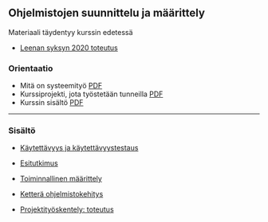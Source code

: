 ## Ohjelmistojen suunnittelu ja määrittely

Materiaali täydentyy kurssin edetessä
- [Leenan syksyn 2020 toteutus](http://leeniemi.net/syst20/)
### Orientaatio

- Mitä on systeemityö [PDF](http://www.leeniemi.net/syst19/materiaali/syst19.pdf)
- Kurssiprojekti, jota työstetään tunneilla [PDF](http://www.leeniemi.net/syst19/materiaali/Asunnonvuokraus.pdf)
- Kurssin sisältö [PDF](https://omaareena-my.sharepoint.com/:b:/g/personal/tiina_partanen_edu_tampere_fi/EXLRfsMGz6lDvQfKAOGQFg8Bw6YbktH8anBUzb-0tm-wrg?e=7H952w)

---
### Sisältö

- [Käytettävyys ja käytettävyystestaus](kaytettavyys.html)

- [Esitutkimus](esitutkimus_uusi.html)

- [Toiminnallinen määrittely](toiminnallinen.html)

- [Ketterä ohjelmistokehitys](kettera.html)

- [Projektityöskentely: toteutus](toteutus.html)